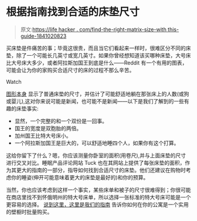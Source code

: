 # 根据指南找到合适的床垫尺寸

> 原文:[https://life hacker . com/find-the-right-matrix-size-with this-guide-1841020823](https://lifehacker.com/find-the-right-mattress-size-with-this-guide-1841020823)

买床垫是件痛苦的事；毕竟这很贵，而且当它们看起来一样时，很难区分不同的床垫，除了一个可能长几英寸或宽几英寸。如果你曾经想知道该买哪种床垫，大号床比大号床大多少，或者阿拉斯加国王到底是什么——Reddit 有一个有用的图表，可能会让为你的家购买合适尺寸的床的过程不那么辛苦。

Watch

[图形本身](https://i.redd.it/ashim72fw6a41.jpg) 显示了普通床垫的尺寸，并估计了可能舒适地躺在那张床上的人数(或狗或婴儿),这对你来说可能是新闻，也可能不是新闻——以下是我们了解到的一些有趣的床垫事实:

*   显然，一个完整的和一个双份是一回事。
*   国王的宽度是双胞胎的两倍。
*   加州国王比特大号床小。
*   一个阿拉斯加国王是巨大的，可以舒适地睡四个人，如果你有这个打算。

这给你留下了什么？嗯，你应该测量你卧室的面积(用卷尺),并与上面床垫的尺寸进行交叉对比。睡眠产品评论网站 Tuck 也在其网站上提供了每张床垫的面积，作为其更大的指南的一部分，指导如何找到合适尺寸的床垫。他们还建议在购物时考虑你的睡姿(伸开可能意味着更大的床垫是最好的)和你的预算。

当然，你也应该考虑到这样一个事实，某些床单和被子的尺寸很难得到；你很可能在商店里找不到怀俄明州的特大号床单，所以选择一张标准的特大号床可能是一个更容易的选择。 [说到这里，这里是我们的指南](https://lifehacker.com/how-to-buy-in-bulk-when-you-live-in-a-small-space-1835445092) 告诉你如何在你的公寓是一个实用的壁橱时批量购买。